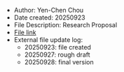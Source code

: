 - Author: Yen-Chen Chou
- Date created: 20250923
- File Description: Research Proposal
- [File link](https://docs.google.com/document/d/1Lyu69DWTWaB-Ecs7H4BeL_nqse0g5ZiDqbFJJyj8oDw/edit?tab=t.0)
- External file update log:
    - 20250923: file created
    - 20250927: rough draft 
    - 20250928: final version
